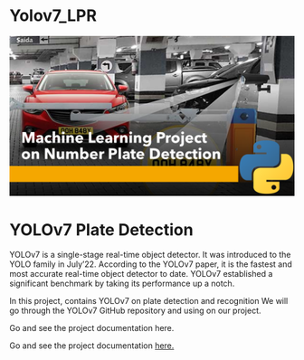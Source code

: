 # Yolov7_LPR

![Yolov7](https://github.com/AISoltani/Yolov7_LPR/blob/main/Documentation/Machine-Learning-Project-on-Number-Plate-Detection.png)

# YOLOv7 Plate Detection

YOLOv7 is a single-stage real-time object detector. It was introduced to the YOLO family in July’22. According to the YOLOv7 paper, it is the fastest and most accurate real-time object detector to date. YOLOv7 established a significant benchmark by taking its performance up a notch.

In this project, contains YOLOv7 on plate detection and recognition We will go through the YOLOv7 GitHub repository and using on our project.

Go and see the project documentation here.


Go and see the project documentation  [here.](https://github.com/AISoltani/Yolov7_LPR/blob/main/Documentation/LRP_Report.pdf)
 
